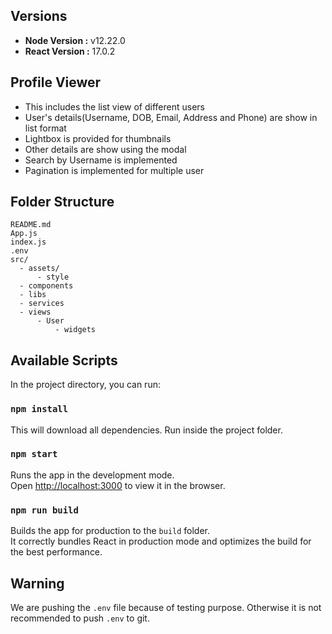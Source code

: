 ## Versions
 * **Node Version :** v12.22.0
 * **React Version :** 17.0.2

## Profile Viewer
* This includes the list view of different users
* User's details(Username, DOB, Email, Address and Phone) are show in list format 
* Lightbox is provided for thumbnails
* Other details are show using the modal
* Search by Username is implemented
* Pagination is implemented for multiple user 

## Folder Structure
```
README.md
App.js
index.js
.env
src/
  - assets/
      - style
  - components
  - libs
  - services
  - views
      - User
          - widgets
```

## Available Scripts

In the project directory, you can run:

### `npm install`

This will download all dependencies. 
Run inside the project folder.

### `npm start`

Runs the app in the development mode.\
Open [http://localhost:3000](http://localhost:3000) to view it in the browser.


### `npm run build`

Builds the app for production to the `build` folder.\
It correctly bundles React in production mode and optimizes the build for the best performance.

## Warning 
We are pushing the `.env` file because of testing purpose. Otherwise it is not recommended to push `.env` to git. 